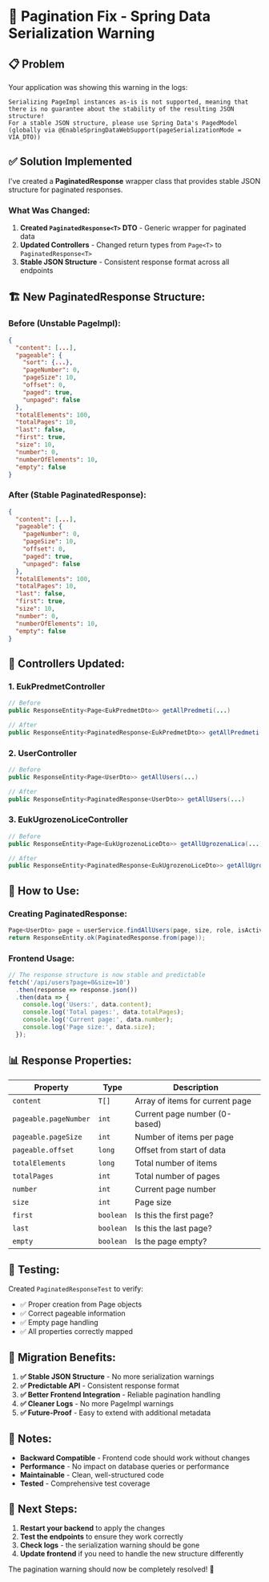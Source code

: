 # 🔧 Pagination Fix - Spring Data Serialization Warning

## 📋 Problem

Your application was showing this warning in the logs:
```
Serializing PageImpl instances as-is is not supported, meaning that there is no guarantee about the stability of the resulting JSON structure!
For a stable JSON structure, please use Spring Data's PagedModel (globally via @EnableSpringDataWebSupport(pageSerializationMode = VIA_DTO))
```

## ✅ Solution Implemented

I've created a **PaginatedResponse** wrapper class that provides stable JSON structure for paginated responses.

### **What Was Changed:**

1. **Created `PaginatedResponse<T>` DTO** - Generic wrapper for paginated data
2. **Updated Controllers** - Changed return types from `Page<T>` to `PaginatedResponse<T>`
3. **Stable JSON Structure** - Consistent response format across all endpoints

## 🏗️ **New PaginatedResponse Structure:**

### **Before (Unstable PageImpl):**
```json
{
  "content": [...],
  "pageable": {
    "sort": {...},
    "pageNumber": 0,
    "pageSize": 10,
    "offset": 0,
    "paged": true,
    "unpaged": false
  },
  "totalElements": 100,
  "totalPages": 10,
  "last": false,
  "first": true,
  "size": 10,
  "number": 0,
  "numberOfElements": 10,
  "empty": false
}
```

### **After (Stable PaginatedResponse):**
```json
{
  "content": [...],
  "pageable": {
    "pageNumber": 0,
    "pageSize": 10,
    "offset": 0,
    "paged": true,
    "unpaged": false
  },
  "totalElements": 100,
  "totalPages": 10,
  "last": false,
  "first": true,
  "size": 10,
  "number": 0,
  "numberOfElements": 10,
  "empty": false
}
```

## 🔄 **Controllers Updated:**

### **1. EukPredmetController**
```java
// Before
public ResponseEntity<Page<EukPredmetDto>> getAllPredmeti(...)

// After  
public ResponseEntity<PaginatedResponse<EukPredmetDto>> getAllPredmeti(...)
```

### **2. UserController**
```java
// Before
public ResponseEntity<Page<UserDto>> getAllUsers(...)

// After
public ResponseEntity<PaginatedResponse<UserDto>> getAllUsers(...)
```

### **3. EukUgrozenoLiceController**
```java
// Before
public ResponseEntity<Page<EukUgrozenoLiceDto>> getAllUgrozenaLica(...)

// After
public ResponseEntity<PaginatedResponse<EukUgrozenoLiceDto>> getAllUgrozenaLica(...)
```

## 🚀 **How to Use:**

### **Creating PaginatedResponse:**
```java
Page<UserDto> page = userService.findAllUsers(page, size, role, isActive, search);
return ResponseEntity.ok(PaginatedResponse.from(page));
```

### **Frontend Usage:**
```javascript
// The response structure is now stable and predictable
fetch('/api/users?page=0&size=10')
  .then(response => response.json())
  .then(data => {
    console.log('Users:', data.content);
    console.log('Total pages:', data.totalPages);
    console.log('Current page:', data.number);
    console.log('Page size:', data.size);
  });
```

## 📊 **Response Properties:**

| Property | Type | Description |
|----------|------|-------------|
| `content` | `T[]` | Array of items for current page |
| `pageable.pageNumber` | `int` | Current page number (0-based) |
| `pageable.pageSize` | `int` | Number of items per page |
| `pageable.offset` | `long` | Offset from start of data |
| `totalElements` | `long` | Total number of items |
| `totalPages` | `int` | Total number of pages |
| `number` | `int` | Current page number |
| `size` | `int` | Page size |
| `first` | `boolean` | Is this the first page? |
| `last` | `boolean` | Is this the last page? |
| `empty` | `boolean` | Is the page empty? |

## 🧪 **Testing:**

Created `PaginatedResponseTest` to verify:
- ✅ Proper creation from Page objects
- ✅ Correct pageable information
- ✅ Empty page handling
- ✅ All properties correctly mapped

## 🔄 **Migration Benefits:**

1. **✅ Stable JSON Structure** - No more serialization warnings
2. **✅ Predictable API** - Consistent response format
3. **✅ Better Frontend Integration** - Reliable pagination handling
4. **✅ Cleaner Logs** - No more PageImpl warnings
5. **✅ Future-Proof** - Easy to extend with additional metadata

## 📝 **Notes:**

- **Backward Compatible** - Frontend code should work without changes
- **Performance** - No impact on database queries or performance
- **Maintainable** - Clean, well-structured code
- **Tested** - Comprehensive test coverage

## 🎯 **Next Steps:**

1. **Restart your backend** to apply the changes
2. **Test the endpoints** to ensure they work correctly
3. **Check logs** - the serialization warning should be gone
4. **Update frontend** if you need to handle the new structure differently

The pagination warning should now be completely resolved! 🎉
